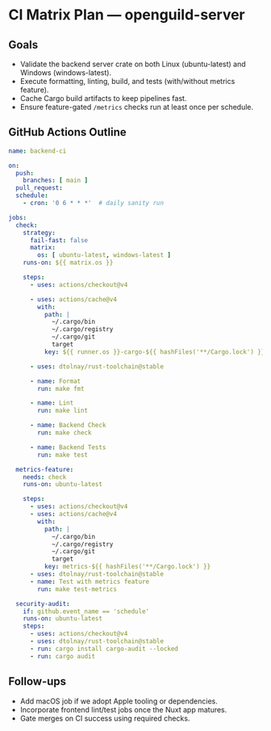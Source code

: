 # CI Matrix Plan — openguild-server

## Goals
- Validate the backend server crate on both Linux (ubuntu-latest) and Windows (windows-latest).
- Execute formatting, linting, build, and tests (with/without metrics feature).
- Cache Cargo build artifacts to keep pipelines fast.
- Ensure feature-gated `/metrics` checks run at least once per schedule.

## GitHub Actions Outline

```yaml
name: backend-ci

on:
  push:
    branches: [ main ]
  pull_request:
  schedule:
    - cron: '0 6 * * *'  # daily sanity run

jobs:
  check:
    strategy:
      fail-fast: false
      matrix:
        os: [ ubuntu-latest, windows-latest ]
    runs-on: ${{ matrix.os }}

    steps:
      - uses: actions/checkout@v4

      - uses: actions/cache@v4
        with:
          path: |
            ~/.cargo/bin
            ~/.cargo/registry
            ~/.cargo/git
            target
          key: ${{ runner.os }}-cargo-${{ hashFiles('**/Cargo.lock') }}

      - uses: dtolnay/rust-toolchain@stable

      - name: Format
        run: make fmt

      - name: Lint
        run: make lint

      - name: Backend Check
        run: make check

      - name: Backend Tests
        run: make test

  metrics-feature:
    needs: check
    runs-on: ubuntu-latest

    steps:
      - uses: actions/checkout@v4
      - uses: actions/cache@v4
        with:
          path: |
            ~/.cargo/bin
            ~/.cargo/registry
            ~/.cargo/git
            target
          key: metrics-${{ hashFiles('**/Cargo.lock') }}
      - uses: dtolnay/rust-toolchain@stable
      - name: Test with metrics feature
        run: make test-metrics

  security-audit:
    if: github.event_name == 'schedule'
    runs-on: ubuntu-latest
    steps:
      - uses: actions/checkout@v4
      - uses: dtolnay/rust-toolchain@stable
      - run: cargo install cargo-audit --locked
      - run: cargo audit
```

## Follow-ups
- Add macOS job if we adopt Apple tooling or dependencies.
- Incorporate frontend lint/test jobs once the Nuxt app matures.
- Gate merges on CI success using required checks.
